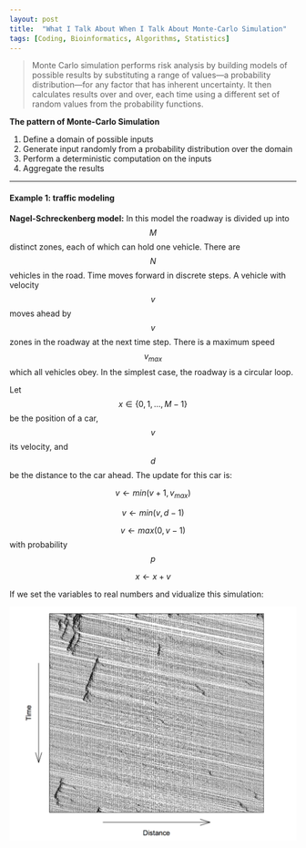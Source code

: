 ```yaml
---
layout: post
title:  "What I Talk About When I Talk About Monte-Carlo Simulation"
tags: [Coding, Bioinformatics, Algorithms, Statistics]
---
```


>Monte Carlo simulation performs risk analysis by building models of possible results by 
substituting a range of values—a probability distribution—for any factor that has inherent 
uncertainty. It then calculates results over and over, each time using a different set of 
random values from the probability functions. 

**The pattern of Monte-Carlo Simulation**

1. Define a domain of possible inputs 
2. Generate input randomly from a probability distribution over the domain
3. Perform a deterministic computation on the inputs
4. Aggregate the results

---

#### Example 1:  traffic modeling ####

**Nagel-Schreckenberg model:** In this model the roadway is
divided up into $$M$$ distinct zones, each of which can hold one vehicle. There
are $$N$$ vehicles in the road. Time moves forward in discrete steps. A vehicle
with velocity $$v$$ moves ahead by $$v$$ zones in the roadway at the next time step.
There is a maximum speed $$v_{max}$$ which all vehicles obey. In the simplest case,
the roadway is a circular loop.

Let $$ x \in \{ 0, 1, ... , M - 1 \}$$ be the position of a car, $$v$$ its velocity, and $$d$$ be
the distance to the car ahead. The update for this car is:

$$
    v \gets min(v + 1, v_{max})
$$

$$
    v \gets min(v, d-1)
$$

$$
    v \gets max(0, v-1)
$$ with probability $$p$$

$$
    x \gets x + v
$$

If we set the variables to real numbers and vidualize this simulation:

![image](https://github.com/RyogaLi/ryogali.github.io/blob/master/assets/img/posts/Monte-Carlo-F1.jpg)